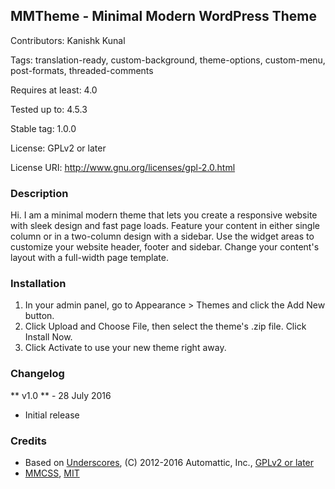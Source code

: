 ## MMTheme - Minimal Modern WordPress Theme

Contributors: Kanishk Kunal

Tags: translation-ready, custom-background, theme-options, custom-menu, post-formats, threaded-comments

Requires at least: 4.0

Tested up to: 4.5.3

Stable tag: 1.0.0

License: GPLv2 or later

License URI: http://www.gnu.org/licenses/gpl-2.0.html

### Description

Hi. I am a minimal modern theme that lets you create a responsive website with sleek design and fast page loads. Feature your content in either single column or in a two-column design with a sidebar. Use the widget areas to customize your website header, footer and sidebar. Change your content's layout with a full-width page template.

### Installation

1. In your admin panel, go to Appearance > Themes and click the Add New button.
2. Click Upload and Choose File, then select the theme's .zip file. Click Install Now.
3. Click Activate to use your new theme right away.

### Changelog

** v1.0 ** - 28 July 2016
* Initial release

### Credits

* Based on [Underscores](http://underscores.me/), (C) 2012-2016 Automattic, Inc., [GPLv2 or later](https://www.gnu.org/licenses/gpl-2.0.html)
* [MMCSS](https://mmcss.kunruchcreations.com/), [MIT](http://opensource.org/licenses/MIT)
